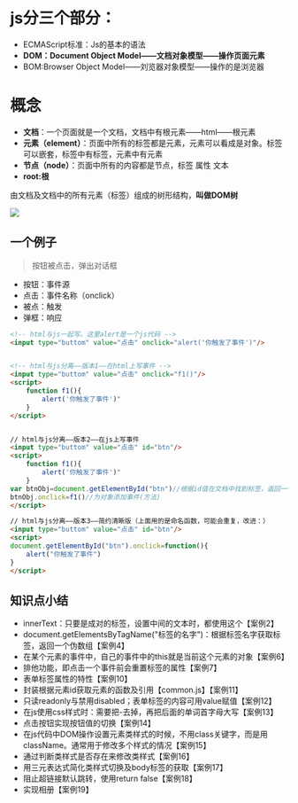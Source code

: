 
# js分三个部分：
- ECMAScript标准：Js的基本的语法
- **DOM：Document Object Model——文档对象模型——操作页面元素**
- BOM:Browser Object Model——刘览器对象模型——操作的是浏览器


# 概念
- **文档**：一个页面就是一个文档，文档中有根元素——html——根元素
- **元素（element）**：页面中所有的标签都是元素，元素可以看成是对象。标签可以嵌套，标签中有标签，元素中有元素
- **节点（node）**：页面中所有的内容都是节点，标签 属性 文本
- **root:根**

由文档及文档中的所有元素（标签）组成的树形结构，**叫做DOM树**

![]([C:\Users\13433\Desktop\u=973985953,435444580&fm=26&gp=0.jpg](https://image.baidu.com/search/detail?ct=503316480&z=undefined&tn=baiduimagedetail&ipn=d&word=dom%E6%A0%91&step_word=&ie=utf-8&in=&cl=2&lm=-1&st=undefined&hd=undefined&latest=undefined&copyright=undefined&cs=973985953,435444580&os=3752920962,4144196870&simid=3477964545,276361370&pn=0&rn=1&di=1650&ln=583&fr=&fmq=1596248736789_R&fm=&ic=undefined&s=undefined&se=&sme=&tab=0&width=undefined&height=undefined&face=undefined&is=0,0&istype=0&ist=&jit=&bdtype=0&spn=0&pi=0&gsm=0&hs=2&objurl=http%3A%2F%2Fimages0.cnblogs.com%2Fblog2015%2F159998%2F201508%2F241258004366878.jpg&rpstart=0&rpnum=0&adpicid=0&force=undefined))

## 一个例子
> 按钮被点击，弹出对话框

- 按钮：事件源
- 点击：事件名称（onclick）
- 被点：触发
- 弹框：响应

```html
<!-- html与js一起写。这里alert是一个js代码 -->
<input type="buttom" value="点击" onclick="alert('你触发了事件')"/>


<!-- html与js分离——版本1——在html上写事件 -->
<input type="buttom" value="点击" onclick="f1()"/>
<script>
	function f1(){
        alert('你触发了事件')"
    }
</script>


// html与js分离——版本2——在js上写事件
<input type="buttom" value="点击" id="btn"/>
<script>
    function f1(){
        alert('你触发了事件')"
    }
var btnObj=document.getElementById("btn")//根据id值在文档中找到标签，返回一个元素对象
btnObj.onclick=f1()//为对象添加事件(方法)
</script>

// html与js分离——版本3——简约清晰版（上面用的是命名函数，可能会重复，改进：）
<input type="buttom" value="点击" id="btn"/>
<script>
document.getElementById("btn").onclick=function(){
    alert("你触发了事件")
}
</script>
```

## 知识点小结
- innerText：只要是成对的标签，设置中间的文本时，都使用这个【案例2】
- document.getElementsByTagName("标签的名字")：根据标签名字获取标签，返回一个伪数组【案例4】
- 在某个元素的事件中，自己的事件中的this就是当前这个元素的对象【案例6】
- 排他功能，即点击一个事件前会重置标签的属性【案例7】
- 表单标签属性的特性【案例10】
- 封装根据元素id获取元素的函数及引用【common.js】【案例11】
- 只读readonly与禁用disabled；表单标签的内容可用value赋值【案例12】
- 在js使用css样式时：需要把-去掉，再把后面的单词首字母大写【案例13】
- 点击按钮实现按钮值的切换【案例14】
- 在js代码中DOM操作设置元素类样式的时候，不用class关键字，而是用className。通常用于修改多个样式的情况【案例15】
- 通过判断类样式是否存在来修改类样式【案例16】
- 用三元表达式简化类样式切换及body标签的获取【案例17】
- 阻止超链接默认跳转，使用return false【案例18】
- 实现相册【案例19】